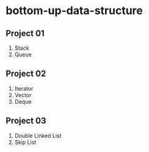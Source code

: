 # bottom-up-data-structure

## Project 01

1. Stack
2. Queue

## Project 02

1. Iterator
2. Vector
3. Deque

## Project 03

1. Double Linked List
2. Skip List